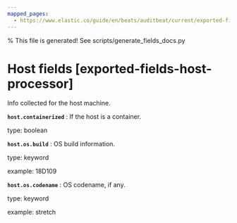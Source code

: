 ```yaml
---
mapped_pages:
  - https://www.elastic.co/guide/en/beats/auditbeat/current/exported-fields-host-processor.html
---
```


% This file is generated! See scripts/generate_fields_docs.py

# Host fields [exported-fields-host-processor]

Info collected for the host machine.

**`host.containerized`**
:   If the host is a container.

type: boolean


**`host.os.build`**
:   OS build information.

type: keyword

example: 18D109


**`host.os.codename`**
:   OS codename, if any.

type: keyword

example: stretch


